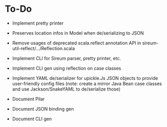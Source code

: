 To-Do
=====

* Implement pretty printer

* Preserves location infos in Model when de/serializing to JSON

* Remove usages of deprecated scala.reflect annotation API in sireum-util-reflect/.../Reflection.scala

* Implement CLI for Sireum parser, pretty printer, etc.

* Implement CLI gen using reflection on case classes

* Implement YAML de/serializer for upickle.Js JSON objects to provide user-friendly config files
  (note: create a mirror Java Bean case classes and use Jackson/SnakeYAML to de/serialize those)

* Document Pilar

* Document JSON binding gen

* Document CLI gen

